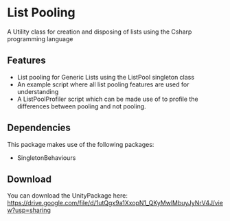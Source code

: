 # List Pooling

A Utility class for creation and disposing of lists using the Csharp programming language

## Features

  - List pooling for Generic Lists using the ListPool singleton class
  - An example script where all list pooling features are used for understanding
  - A ListPoolProfiler script which can be made use of to profile the differences between pooling and not pooling.
  
## Dependencies

This package makes use of the following packages:
- SingletonBehaviours

## Download

You can download the UnityPackage here:
https://drive.google.com/file/d/1utQgx9a1XxopN1_QKyMwlMbuyJyNrV4J/view?usp=sharing
